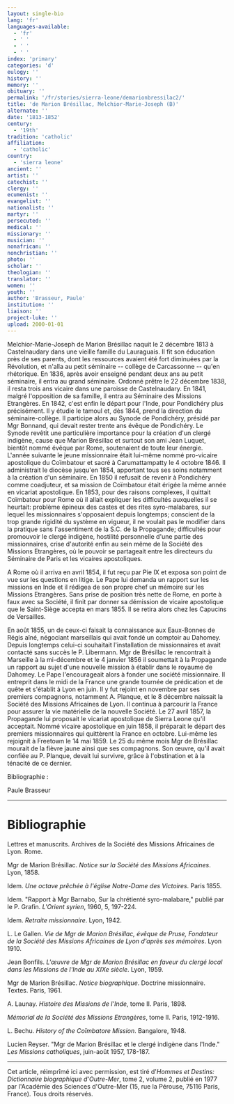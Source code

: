 ```yaml
---
layout: single-bio
lang: 'fr'
languages-available:
  - 'fr'
  - ' '
  - ' '
  - ' '
index: 'primary'
categories: 'd'
eulogy: ''
history: ''
memory: ''
obituary: ''
permalink: '/fr/stories/sierra-leone/demarionbressilac2/'
title: 'de Marion Brésillac, Melchior-Marie-Joseph (B)'
alternate: ''
date: '1813-1852'
century:
  - '19th'
tradition: 'catholic'
affiliation:
  - 'catholic'
country:
  - 'sierra leone'
ancient: ''
artist: ''
catechist: ''
clergy: ''
ecumenist: ''
evangelist: ''
nationalist: ''
martyr: ''
persecuted: ''
medical: ''
missionary: ''
musician: ''
nonafrican: ''
nonchristian: ''
photo: ''
scholar: ''
theologian: ''
translator: ''
women: ''
youth: ''
author: 'Brasseur, Paule'
institution: ''
liaison: ''
project-luke: ''
upload: 2000-01-01
---
```



Melchior-Marie-Joseph de Marion Brésillac naquit le 2 décembre 1813 à Castelnaudary dans une vieille famille du Lauraguais. Il fit son éducation près de ses parents, dont les ressources avaient été fort diminuées par la Révolution, et n'alla au petit séminaire -- collège de Carcassonne -- qu'en rhétorique. En 1836, après avoir enseigné pendant deux ans au petit séminaire, il entra au grand séminaire. Ordonné prêtre le 22 décembre 1838, il resta trois ans vicaire dans une paroisse de Castelnaudary. En 1841, malgré l'opposition de sa famille, il entra au Séminaire des Missions Etrangères. En 1842, c'est enfin le départ pour l'Inde, pour Pondichéry plus précisément. Il y étudie le tamoul et, dès 1844, prend la direction du séminaire-collège. Il participe alors au Synode de Pondichéry, présidé par Mgr Bonnand, qui devait rester trente ans évêque de Pondichéry. Le Synode revêtit une particulière importance pour la création d'un clergé indigène, cause que Marion Brésillac et surtout son ami Jean Luquet, bientôt nommé évêque par Rome, soutenaient de toute leur énergie. L'année suivante le jeune missionnaire était lui-même nommé pro-vicaire apostolique du Coïmbatour et sacré à Carumattampatty le 4 octobre 1846. Il administrait le diocèse jusqu'en 1854, apportant tous ses soins notamment à la création d'un séminaire. En 1850 il refusait de revenir à Pondichéry comme coadjuteur, et sa mission de Coïmbatour était érigée la même année en vicariat apostolique. En 1853, pour des raisons complexes, il quittait Coïmbatour pour Rome où il allait expliquer les difficultés auxquelles il se heurtait: problème épineux des castes et des rites syro-malabares, sur lequel les missionnaires s'opposaient depuis longtemps; conscient de la trop grande rigidité du système en vigueur, il ne voulait pas le modifier dans la pratique sans l'assentiment de la S.C. de la Propagande; difficultés pour promouvoir le clergé indigène, hostilité personnelle d'une partie des missionnaires, crise d'autorité enfin au sein même de la Société des Missions Etrangères, où le pouvoir se partageait entre les directeurs du Séminaire de Paris et les vicaires apostoliques.

A Rome où il arriva en avril 1854, il fut reçu par Pie IX et exposa son point de vue sur les questions en litige. Le Pape lui demanda un rapport sur les missions en Inde et il rédigea de son propre chef un mémoire sur les Missions Etrangères. Sans prise de position très nette de Rome, en porte à faux avec sa Société, il finit par donner sa démission de vicaire apostolique que le Saint-Siège accepta en mars 1855. Il se retira alors chez les Capucins de Versailles.

En août 1855, un de ceux-ci faisait la connaissance aux Eaux-Bonnes de Régis aîné, négociant marseillais qui avait fondé un comptoir au Dahomey. Depuis longtemps celui-ci souhaitait l'installation de missionnaires et avait contacté sans succès le P. Libermann. Mgr de Brésillac le rencontrait à Marseille à la mi-décembre et le 4 janvier 1856 il soumettait à la Propagande un rapport au sujet d'une nouvelle mission à établir dans le royaume de Dahomey. Le Pape l'encourageait alors à fonder une société missionnaire. Il entreprit dans le midi de la France une grande tournée de prédication et de quête et s'établit à Lyon en juin. Il y fut rejoint en novembre par ses premiers compagnons, notamment A. Planque, et le 8 décembre naissait la Société des Missions Africaines de Lyon. Il continua à parcourir la France pour assurer la vie matérielle de la nouvelle Société. Le 27 avril 1857, la Propagande lui proposait le vicariat apostolique de Sierra Leone qu'il acceptait. Nommé vicaire apostolique en juin 1858, il préparait le départ des premiers missionnaires qui quittèrent la France en octobre. Lui-même les rejoignit à Freetown le 14 mai 1859. Le 25 du même mois Mgr de Brésillac mourait de la fièvre jaune ainsi que ses compagnons. Son œuvre, qu'il avait confiée au P. Planque, devait lui survivre, grâce à l'obstination et à la ténacité de ce dernier.

Bibliographie :

Paule Brasseur

---

# Bibliographie

Lettres et manuscrits. Archives de la Société des Missions Africaines de Lyon. Rome.

Mgr de Marion Brésillac. *Notice sur la Société des Missions Africaines*. Lyon, 1858.

Idem. *Une octave prêchée à l'église Notre-Dame des Victoires*. Paris 1855.

Idem. "Rapport à Mgr Barnabo, Sur la chrétienté syro-malabare," publié par le P. Grafin. *L'Orient syrien*, 1960, 5, 197-224.

Idem. *Retraite missionnaire*. Lyon, 1942.

L. Le Gallen. *Vie de Mgr de Marion Brésillac, évêque de Pruse, Fondateur de la Société des Missions Africaines de Lyon d'après ses mémoires*. Lyon 1910.

Jean Bonfils. *L'œuvre de Mgr de Marion Brésillac en faveur du clergé local dans les Missions de l'Inde au XIXe siècle*. Lyon, 1959.

Mgr de Marion Brésillac. *Notice biographique*. Doctrine missionnaire. Textes. Paris, 1961.

A. Launay. *Histoire des Missions de l'Inde*, tome II. Paris, 1898.

*Mémorial de la Société des Missions Etrangères*, tome II. Paris, 1912-1916.

L. Bechu. *History of the Coïmbatore Mission*. Bangalore, 1948.

Lucien Reyser. "Mgr de Marion Brésillac et le clergé indigène dans l'Inde." *Les Missions catholiques*, juin-août 1957, 178-187.

---

Cet article, réimprîmé ici avec permission, est tiré d'*Hommes et Destins: Dictionnaire biographique d'Outre-Mer*, tome 2, volume 2, publié en 1977 par l'Académie des Sciences d'Outre-Mer (15, rue la Pérouse, 75116 Paris, France). Tous droits réservés.